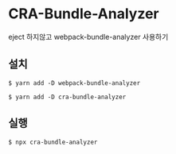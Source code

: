 # CRA-Bundle-Analyzer
eject 하지않고 webpack-bundle-analyzer 사용하기

## 설치
```
$ yarn add -D webpack-bundle-analyzer

$ yarn add -D cra-bundle-analyzer

```

## 실행
```
$ npx cra-bundle-analyzer
```
